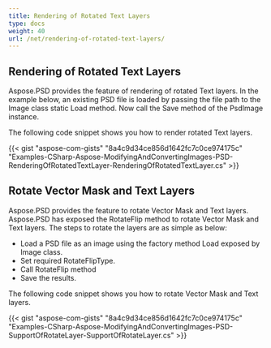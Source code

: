 ```yaml
---
title: Rendering of Rotated Text Layers
type: docs
weight: 40
url: /net/rendering-of-rotated-text-layers/
---
```


## **Rendering of Rotated Text Layers**
Aspose.PSD provides the feature of rendering of rotated Text layers. In the example below, an existing PSD file is loaded by passing the file path to the Image class static Load method. Now call the Save method of the PsdImage instance.

The following code snippet shows you how to render rotated Text layers.

{{< gist "aspose-com-gists" "8a4c9d34ce856d1642fc7c0ce974175c" "Examples-CSharp-Aspose-ModifyingAndConvertingImages-PSD-RenderingOfRotatedTextLayer-RenderingOfRotatedTextLayer.cs" >}}
## **Rotate Vector Mask and Text Layers**
Aspose.PSD provides the feature to rotate Vector Mask and Text layers. Aspose.PSD has exposed the RotateFlip method to rotate Vector Mask and Text layers. The steps to rotate the layers are as simple as below:

- Load a PSD file as an image using the factory method Load exposed by Image class.
- Set required RotateFlipType.
- Call RotateFlip method
- Save the results.

The following code snippet shows you how to rotate Vector Mask and Text layers.

{{< gist "aspose-com-gists" "8a4c9d34ce856d1642fc7c0ce974175c" "Examples-CSharp-Aspose-ModifyingAndConvertingImages-PSD-SupportOfRotateLayer-SupportOfRotateLayer.cs" >}}
